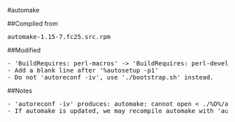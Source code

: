#automake

##Compiled from
<pre>automake-1.15-7.fc25.src.rpm</pre>

##Modified
<pre>
- 'BuildRequires: perl-macros' -> 'BuildRequires: perl-devel'
- Add a blank line after '%autosetup -p1'
- Do not 'autoreconf -iv', use './bootstrap.sh' instead.
</pre>

##Notes
<pre>
- 'autoreconf -iv' produces: automake: cannot open < ./%D%/automake.texi: No such file or directory
- If automake is updated, we may recompile automake with 'autoreconf -iv'
</pre>
